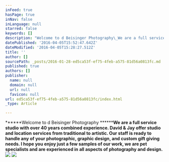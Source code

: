 ```yaml
---
inFeed: true
hasPage: true
inNav: false
inLanguage: null
starred: false
keywords: []
description: "Welcome to d Beisinger Photography\_We are a full service studio with over 40 years combined experience. David & Jay offer studio and location services from traditional to artistic. Our staff is ready to handle any of your photographic, graphic design, and custom gift giving needs. I hope you enjoy just a few samples of our work, we are pet specialists and are experienced in all aspects of photography and design."
datePublished: '2016-04-05T15:52:47.642Z'
dateModified: '2016-04-05T15:28:27.512Z'
title: ''
author: []
sourcePath: _posts/2016-01-28-ed5ca53f-ef75-4feb-a575-81d56a0813fc.md
published: true
authors: []
publisher:
  name: null
  domain: null
  url: null
  favicon: null
url: ed5ca53f-ef75-4feb-a575-81d56a0813fc/index.html
_type: Article

---
```

******Welcome to d Beisinger Photography **********We are a full service studio with over 40 years combined experience. David & Jay offer studio and location services from traditional to artistic. Our staff is ready to handle any of your photographic, graphic design, and custom gift giving needs. I hope you enjoy just a few samples of our work, we are pet specialists and are experienced in all aspects of photography and design.****
![](https://the-grid-user-content.s3-us-west-2.amazonaws.com/9f5ccbf6-7581-4560-a525-7d255b1a2018.jpg)
![](https://the-grid-user-content.s3-us-west-2.amazonaws.com/c1142918-826d-4b79-bcb2-6decf715d4ec.jpg)